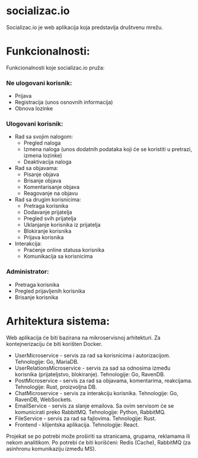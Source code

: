# socializac.io
Socializac.io je web aplikacija koja predstavlja društvenu mrežu.

# Funkcionalnosti:
Funkcionalnosti koje socializac.io pruža:

### Ne ulogovani korisnik:
* Prijava
* Registracija (unos osnovnih informacija)
* Obnova lozinke

### Ulogovani korisnik:
* Rad sa svojim nalogom:
  * Pregled naloga
  * Izmena naloga (unos dodatnih podataka koji će se koristiti u pretrazi, izmena lozinke)
  * Deaktivacija naloga
* Rad sa objavama:
  * Pisanje objava
  * Brisanje objava
  * Komentarisanje objava
  * Reagovanje na objavu
* Rad sa drugim korisnicima:
  * Pretraga korisnika
  * Dodavanje prijatelja
  * Pregled svih prijatelja
  * Uklanjanje korisnika iz prijatelja
  * Blokiranje korisnika
  * Prijava korisnika
* Interakcija:
  * Praćenje online statusa korisnika
  * Komunikacija sa korisnicima  

### Administrator:
  * Pretraga korisnika
  * Pregled prijavljenih korisnika
  * Brisanje korisnika
  
# Arhitektura sistema:

Web aplikacija će biti bazirana na mikroservisnoj arhitekturi. Za kontejnerizaciju će biti korišten Docker.

- UserMicroservice - servis za rad sa korisnicima i autorizacijom. Tehnologije: Go, MariaDB.
- UserRelationsMicroservice - servis za sad sa odnosima između korisnika (prijateljstvo, blokiranje). Tehnologije: Go, RavenDB.
- PostMicroservice - servis za rad sa objavama, komentarima, reakcijama. Tehnologije: Rust, proizvoljna DB.
- ChatMicroservice - servis za interakciju korisnika. Tehnologije: Go, RavenDB, WebSockets.
- EmailService - servis za slanje emailova. Sa ovim servisom će se komunicirati preko RabbitMQ. Tehnologije: Python, RabbitMQ.
- FileService - servis za rad sa fajlovima. Tehnologije: Rust.
- Frontend - klijentska aplikacija. Tehnologije: React.

Projekat se po potrebi može proširiti sa stranicama, grupama, reklamama ili nekom analitikom.
Po potrebi će biti korišćeni: Redis (Cache), RabbitMQ (za asinhronu komunikaziju između MS).

